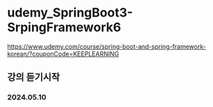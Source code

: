 # udemy_SpringBoot3-SrpingFramework6
https://www.udemy.com/course/spring-boot-and-spring-framework-korean/?couponCode=KEEPLEARNING

## 강의 듣기시작 
### 2024.05.10
